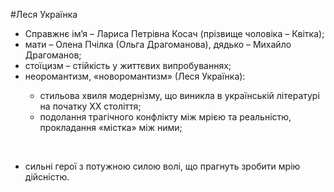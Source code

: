 #Леся Українка

<ul>
<li style="font-weight: 400;"><span style="font-weight: 400;">Справжнє ім&rsquo;я &ndash; Лариса Петрівна Косач (прізвище чоловіка &ndash; Квітка);</span></li>
<li style="font-weight: 400;"><span style="font-weight: 400;">мати &ndash; Олена Пчілка (Ольга Драгоманова), дядько &ndash; Михайло Драгоманов;</span></li>
<li style="font-weight: 400;"><span style="font-weight: 400;">стоїцизм &ndash; стійкість у життєвих випробуваннях;</span></li>
<li style="font-weight: 400;"><span style="font-weight: 400;">неоромантизм, &laquo;новоромантизм&raquo; (Леся Українка):</span></li>
</ul>
<ul>
<ul>
<li style="font-weight: 400;"><span style="font-weight: 400;">стильова хвиля модернізму, що виникла в українській літературі на початку XX століття;</span></li>
<li style="font-weight: 400;"><span style="font-weight: 400;">подолання трагічного конфлікту між мрією та реальністю, прокладання &laquo;містка&raquo; між ними;</span></li>
</ul>
</ul>
<p>&nbsp;</p>
<ul>
<li><strong><span style="font-weight: 400;">сильні герої з потужною силою волі, що прагнуть зробити мрію дійсністю.</span></strong></li>
</ul>